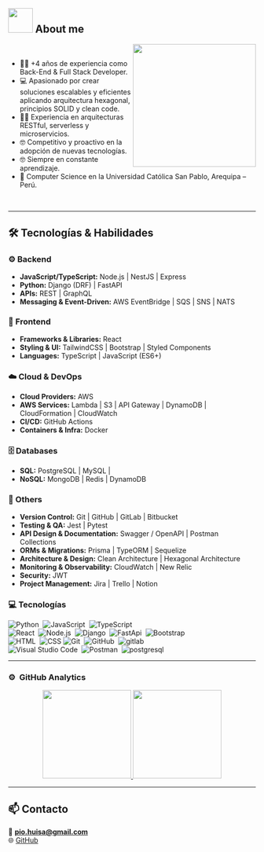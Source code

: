 

	
## <picture><img src = "https://github.com/7oSkaaa/7oSkaaa/blob/main/Images/about_me.gif?raw=true" width = 50px></picture> About me

<picture> <img align="right" src="https://github.com/7oSkaaa/7oSkaaa/blob/main/Images/Right_Side.gif?raw=true" width = 250px></picture>

<br>

- :technologist: +4 años de experiencia como Back-End & Full Stack Developer.
- :computer: Apasionado por crear soluciones escalables y eficientes aplicando arquitectura hexagonal, principios SOLID y clean code.
- :student: Experiencia en arquitecturas RESTful, serverless y microservicios.
- :nerd_face: Competitivo y proactivo en la adopción de nuevas tecnologías.
- :nerd_face: Siempre en constante aprendizaje.
- :school: Computer Science en la Universidad Católica San Pablo, Arequipa – Perú.

<br>

---

## 🛠️ Tecnologías & Habilidades  

### ⚙️ Backend  
- **JavaScript/TypeScript:** Node.js | NestJS | Express 
- **Python:** Django (DRF) | FastAPI  
- **APIs:** REST | GraphQL 
- **Messaging & Event-Driven:** AWS EventBridge | SQS | SNS | NATS 

### 🎨 Frontend  
- **Frameworks & Libraries:** React 
- **Styling & UI:** TailwindCSS | Bootstrap | Styled Components  
- **Languages:** TypeScript | JavaScript (ES6+)  


### ☁️ Cloud & DevOps  
- **Cloud Providers:** AWS 
- **AWS Services:** Lambda | S3 | API Gateway | DynamoDB | CloudFormation | CloudWatch 
- **CI/CD:** GitHub Actions 
- **Containers & Infra:** Docker 

### 🗄️ Databases  
- **SQL:** PostgreSQL | MySQL | 
- **NoSQL:** MongoDB  | Redis  | DynamoDB 

### 🔧 Others  
- **Version Control:** Git | GitHub | GitLab | Bitbucket  
- **Testing & QA:** Jest | Pytest 
- **API Design & Documentation:** Swagger / OpenAPI | Postman Collections 
- **ORMs & Migrations:** Prisma | TypeORM | Sequelize 
- **Architecture & Design:** Clean Architecture | Hexagonal Architecture   
- **Monitoring & Observability:** CloudWatch | New Relic
- **Security:** JWT 
- **Project Management:** Jira | Trello | Notion 



### 💻 Tecnologías  
![Python](https://img.shields.io/badge/-Python-05122A?style=flat&logo=python)&nbsp;
![JavaScript](https://img.shields.io/badge/-JavaScript-05122A?style=flat&logo=javascript)&nbsp;
![TypeScript](https://img.shields.io/badge/-TypeScript-05122A?style=flat&logo=typescript)&nbsp;
\
![React](https://img.shields.io/badge/-React-05122A?style=flat&logo=react)&nbsp;
![Node.js](https://img.shields.io/badge/-Node.js-05122A?style=flat&logo=node.js)&nbsp;
![Django](https://img.shields.io/badge/-Django-05122A?style=flat&logo=django&logoColor=#092E20)&nbsp;
![FastApi](https://img.shields.io/badge/-FastApi-05122A?style=flat&logo=FastApi)&nbsp;
![Bootstrap](https://img.shields.io/badge/-Bootstrap-05122A?style=flat&logo=bootstrap&logoColor=563D7C)
\
![HTML](https://img.shields.io/badge/-HTML-05122A?style=flat&logo=HTML5)&nbsp;
![CSS](https://img.shields.io/badge/-CSS-05122A?style=flat&logo=CSS&logoColor=white)
![Git](https://img.shields.io/badge/-Git-05122A?style=flat&logo=git)&nbsp;
![GitHub](https://img.shields.io/badge/-GitHub-05122A?style=flat&logo=github)&nbsp;
![gitlab](https://img.shields.io/badge/-gitlab-05122A?style=flat&logo=gitlab)
\
![Visual Studio Code](https://img.shields.io/badge/-Visual%20Studio%20Code-05122A?style=flat&logo=visual-studio-code&logoColor=007ACC)&nbsp;
![Postman](https://img.shields.io/badge/-Postman-05122A?style=flat&logo=Postman)&nbsp;
![postgresql](https://img.shields.io/badge/postgresql-05122A?style=flat&logo=postgresql&logoColor=white)


---




### ⚙️ &nbsp;GitHub Analytics

<p align="center">
<a href="https://github.com/phdevs1">
  <img height="180em" src="https://github-readme-stats-eight-theta.vercel.app/api?username=phdevs1&show_icons=true&theme=algolia&include_all_commits=true&count_private=true"/>
  <img height="180em" src="https://github-readme-stats-eight-theta.vercel.app/api/top-langs/?username=phdevs1&layout=compact&langs_count=8&theme=algolia"/>
</a>
</p>


---

## 📫 Contacto  

📧 **pio.huisa@gmail.com**  
🌐 [GitHub](https://github.com/phdevs1)  
